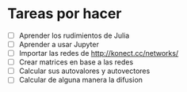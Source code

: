 # Tareas por hacer

- [ ] Aprender los rudimientos de Julia
- [ ] Aprender a usar Jupyter
- [ ] Importar las redes de <http://konect.cc/networks/>
- [ ] Crear matrices en base a las redes
- [ ] Calcular sus autovalores y autovectores
- [ ] Calcular de alguna manera la difusion
